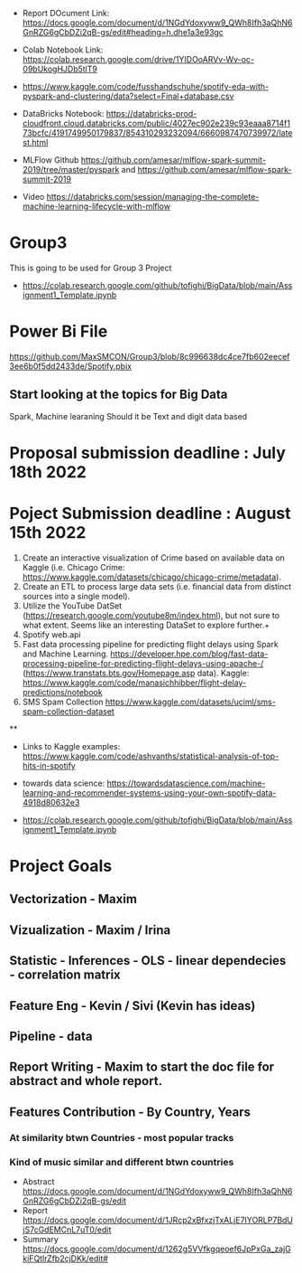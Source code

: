 * Report DOcument Link: https://docs.google.com/document/d/1NGdYdoxyww9_QWh8Ifh3aQhN6GnRZG6gCbDZi2qB-gs/edit#heading=h.dhe1a3e93gc
* Colab Notebook Link: https://colab.research.google.com/drive/1YIDOoARVv-Wv-oc-09bUkogHJDb5tlT9 
* https://www.kaggle.com/code/fusshandschuhe/spotify-eda-with-pyspark-and-clustering/data?select=Final+database.csv
* DataBricks Notebook: https://databricks-prod-cloudfront.cloud.databricks.com/public/4027ec902e239c93eaaa8714f173bcfc/4191749950179837/854310293232094/6660987470739972/latest.html

* MLFlow Github https://github.com/amesar/mlflow-spark-summit-2019/tree/master/pyspark and https://github.com/amesar/mlflow-spark-summit-2019 
* Video https://databricks.com/session/managing-the-complete-machine-learning-lifecycle-with-mlflow

# Group3
This is going to be used for Group 3 Project
* https://colab.research.google.com/github/tofighi/BigData/blob/main/Assignment1_Template.ipynb
 
 # Power Bi File
https://github.com/MaxSMCON/Group3/blob/8c996638dc4ce7fb602eecef3ee6b0f5dd2433de/Spotify.pbix
 
## Start looking at the topics for Big Data
  Spark,
  Machine learaning
  Should it be Text and digit data based
  
# Proposal submission deadline : July 18th 2022
  
#  Poject Submission deadline : August 15th 2022

1. Create an interactive visualization of Crime based on available data on Kaggle (i.e. Chicago Crime: https://www.kaggle.com/datasets/chicago/chicago-crime/metadata).
2. Create an ETL to process large data sets (i.e. financial data from distinct sources into a single model).
3. Utilize the YouTube DatSet (https://research.google.com/youtube8m/index.html), but not sure to what extent. Seems like an interesting DataSet to explore further.+
4. Spotify web.api
5. Fast data processing pipeline for predicting flight delays using Spark and Machine Learning. https://developer.hpe.com/blog/fast-data-processing-pipeline-for-predicting-flight-delays-using-apache-/ (https://www.transtats.bts.gov/Homepage.asp data). Kaggle: https://www.kaggle.com/code/manasichhibber/flight-delay-predictions/notebook
6. SMS Spam Collection https://www.kaggle.com/datasets/uciml/sms-spam-collection-dataset


**

* Links to Kaggle examples: https://www.kaggle.com/code/ashvanths/statistical-analysis-of-top-hits-in-spotify
* towards data science: https://towardsdatascience.com/machine-learning-and-recommender-systems-using-your-own-spotify-data-4918d80632e3

  
* https://colab.research.google.com/github/tofighi/BigData/blob/main/Assignment1_Template.ipynb
# Project Goals
## Vectorization - Maxim
## Vizualization - Maxim / Irina 
## Statistic - Inferences - OLS - linear dependecies - correlation matrix
## Feature Eng - Kevin / Sivi (Kevin has ideas)
## Pipeline - data 
## Report Writing - Maxim to start the doc file for abstract and whole report. 
## Features Contribution - By Country, Years
### At similarity btwn Countries - most popular tracks
### Kind of music similar  and different btwn countries

* Abstract https://docs.google.com/document/d/1NGdYdoxyww9_QWh8Ifh3aQhN6GnRZG6gCbDZi2qB-gs/edit
* Report https://docs.google.com/document/d/1JRcp2xBfxzjTxALjE7IYORLP7BdUjS7cGdEMCnL7uT0/edit
* Summary https://docs.google.com/document/d/1262g5VVfkgqeoef6JpPxGa_zajGkiFQtlrZfb2cjDKk/edit#





